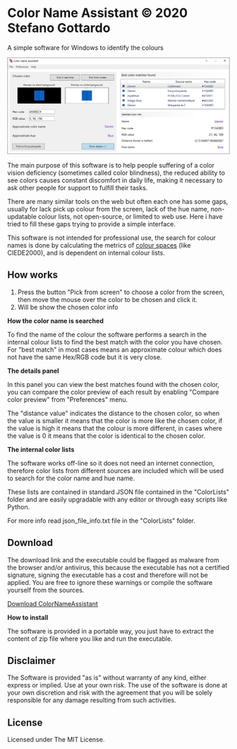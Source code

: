# Color Name Assistant © 2020 Stefano Gottardo

A simple software for Windows to identify the colours

![alt text](https://github.com/CastagnaIT/ColorNameAssistant/blob/master/Screenshot.jpg?raw=true)

The main purpose of this software is to help people suffering of a color vision deficiency (sometimes called color blindness),
the reduced ability to see colors causes constant discomfort in daily life, making it necessary to ask other people for support to fulfill their tasks.

There are many similar tools on the web but often each one has some gaps, usually for lack pick up colour from the screen, lack of the hue name, non-updatable colour lists, not open-source, or limited to web use.
Here i have tried to fill these gaps trying to provide a simple interface.

This software is not intended for professional use, the search for colour names is done by calculating the metrics of [colour spaces](https://en.wikipedia.org/wiki/Color_difference) (like CIEDE2000),
and is dependent on internal colour lists.

## How works

1) Press the button "Pick from screen" to choose a color from the screen, then move the mouse over the color to be chosen and click it.
2) Will be show the chosen color info

**How the color name is searched**

To find the name of the colour the software performs a search in the internal colour lists to find the best match with the color you have chosen.
For "best match" in most cases means an approximate colour which does not have the same Hex/RGB code but it is very close.

**The details panel**

In this panel you can view the best matches found with the chosen color,
you can compare the color preview of each result by enabling "Compare color preview" from "Preferences" menu.

The "distance value" indicates the distance to the chosen color,
so when the value is smaller it means that the color is more like the chosen color,
if the value is high it means that the colour is more different,
in cases where the value is 0 it means that the color is identical to the chosen color.

**The internal color lists**

The software works off-line so it does not need an internet connection,
therefore color lists from different sources are included which will be used to search for the color name and hue name.

These lists are contained in standard JSON file contained in the "ColorLists" folder and are easily upgradable
with any editor or through easy scripts like Python.

For more info read json_file_info.txt file in the "ColorLists" folder.

## Download

The download link and the executable could be flagged as malware from the browser and/or antivirus,
this because the executable has not a certified signature, signing the executable has a cost and therefore will not be applied.
You are free to ignore these warnings or compile the software yourself from the sources.

[Download ColorNameAssistant](https://www.dropbox.com/sh/ckbjlzmazooqy0t/AACQDJ-lxODD7htT-sWyRZ3Ba?dl=0)

**How to install**

The software is provided in a portable way, you just have to extract the content of zip file where you like and run the executable.

## Disclaimer

The Software is provided "as is" without warranty of any kind, either express or implied. Use at your own risk.
The use of the software is done at your own discretion and risk with the agreement that you will be solely responsible for any damage resulting from such activities.

## License

Licensed under The MIT License.
